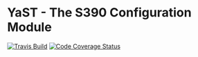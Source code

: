 # YaST - The S390 Configuration Module

[![Travis Build](https://travis-ci.org/yast/yast-s390.svg?branch=master)](https://travis-ci.org/yast/yast-s390)
[![Code Coverage Status](
https://coveralls.io/repos/github/yast/yast-s390/badge.svg?branch=master)](https://coveralls.io/github/yast/yast-s390?branch=master)

